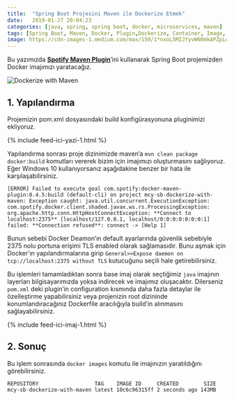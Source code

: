 ```yaml
---
title:  "Spring Boot Projesini Maven ile Dockerize Etmek"
date:   2019-01-27 20:04:23
categories: [java, spring, spring boot, docker, microservices, maven]
tags: [Spring Boot, Maven, Docker, Plugin,Dockerize, Container, Image, CD, CI, Spotify, türkçe, yazılım, blog, blogger, nedir, örnek, nasıl yapılır, mehmet cem yücel]
image: https://cdn-images-1.medium.com/max/150/1*nxoL5MIJYyvW60mkAPZpLw.jpeg
---
```


Bu yazımızda [**Spotify Maven Plugin**](https://github.com/spotify/docker-maven-plugin)’ini kullanarak Spring Boot projemizden Docker imajımızı yaratacağız.

![Dockerize with Maven](https://miro.medium.com/max/2066/1*nxoL5MIJYyvW60mkAPZpLw.jpeg)

## 1. Yapılandırma

Projemizin pom.xml dosyasındaki build konfigürasyonuna pluginimizi ekliyoruz.

<script src="https://gist.github.com/mehmetcemyucel/4129b2e50bdd8dc7620a0abf5c193935.js"></script>

{% include feed-ici-yazi-1.html %}

Yapılandırma sonrası proje dizinimizde maven’a `mvn clean package docker:build` komutları vererek bizim için imajımızı oluşturmasını sağlıyoruz. Eğer Windows 10 kullanıyorsanız  aşağıdakine benzer bir hata ile karşılaşabilirsiniz.

	[ERROR] Failed to execute goal com.spotify:docker-maven-plugin:0.4.5:build (default-cli) on project mcy-sb-dockerize-with-maven: Exception caught: java.util.concurrent.ExecutionException: com.spotify.docker.client.shaded.javax.ws.rs.ProcessingException: org.apache.http.conn.HttpHostConnectException: **Connect to localhost:2375** [localhost/127.0.0.1, localhost/0:0:0:0:0:0:0:1] failed: **Connection refused**: connect -> [Help 1]

Bunun sebebi Docker Deamon’ın default ayarlarında güvenlik sebebiyle 2375 nolu portuna erişimi TLS enabled olarak sağlamasıdır. Bunu aşmak için Docker’ın yapılandırmalarına girip `General>>Expose daemon on tcp://localhost:2375 without TLS` kutucuğunu seçili hale getirebilirsiniz.

Bu işlemleri tamamladıktan sonra base imaj olarak seçtiğimiz `java` imajının layerları bilgisayarımızda yoksa indirecek ve imajımız oluşacaktır. Dilerseniz `pom.xml` deki plugin’in configuration kısmında daha fazla detaylar ile özelleştirme yapabilirsiniz veya projenizin root dizininde konumlandıracağınız Dockerfile aracılığıyla build’in alınmasını sağlayabilirsiniz.

{% include feed-ici-imaj-1.html %}

## 2. Sonuç

Bu işlem sonrasında `docker images` komutu ile imajınızın yaratıldığını görebilirsiniz.

	REPOSITORY                  TAG    IMAGE ID     CREATED        SIZE  
	mcy-sb-dockerize-with-maven latest 10c6c96315ff 2 seconds ago 143MB
